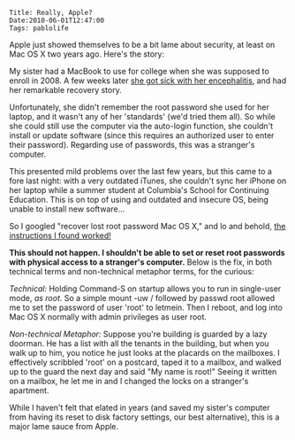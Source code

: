     Title: Really, Apple?
    Date:2010-06-01T12:47:00
    Tags: pablolife

Apple just showed themselves to be a bit lame about security, at least on Mac
OS X two years ago. Here's the story:

My sister had a MacBook to use for college when she was supposed to enroll in
2008. A few weeks later [she got sick with her encephalitis][1], and had her
remarkable recovery story.

Unfortunately, she didn't remember the root password she used for her laptop,
and it wasn't any of her 'standards' (we'd tried them all). So while she could
still use the computer via the auto-login function, she couldn't install or
update software (since this requires an authorized user to enter their
password). Regarding use of passwords, this was a stranger's computer.

This presented mild problems over the last few years, but this came to a fore
last night: with a very outdated iTunes, she couldn't sync her iPhone on her
laptop while a summer student at Columbia's School for Continuing Education.
This is on top of using and outdated and insecure OS, being unable to install
new software...

So I googled "recover lost root password Mac OS X," and lo and behold, [the
instructions I found worked!][2]

**This should not happen. I shouldn't be able to set or reset root passwords
with physical access to a stranger's computer.** Below is the fix, in both
technical terms and non-technical metaphor terms, for the curious:

_Technical:_ Holding Command-S on startup allows you to run in single-user
mode, _as root_. So a simple mount -uw / followed by passwd root allowed me to
set the password of user 'root' to letmein. Then I reboot, and log into Mac OS
X normally with admin privileges as user root.

_Non-technical Metaphor:_ Suppose you're building is guarded by a lazy
doorman. He has a list with all the tenants in the building, but when you walk
up to him, you notice he just looks at the placards on the mailboxes. I
effectively scribbled 'root' on a postcard, taped it to a mailbox, and walked
up to the guard the next day and said "My name is root!" Seeing it written on
a mailbox, he let me in and I changed the locks on a stranger's apartment.

While I haven't felt that elated in years (and saved my sister's computer from
having its reset to disk factory settings, our best alternative), this is a
major lame sauce from Apple.


   [1]: http://www.facebook.com/paul.meier#!/group.php?gid=25800962459
   [2]: http://www.macosxhints.com/article.php?story=20001217230925152
